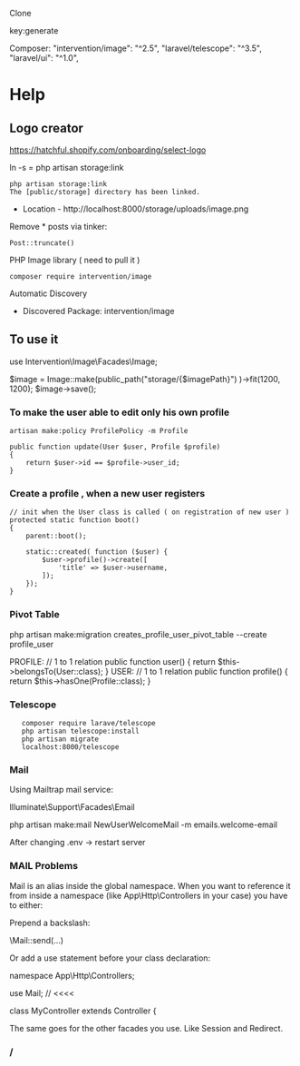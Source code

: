 Clone

key:generate

Composer:
    "intervention/image": "^2.5",
    "laravel/telescope": "^3.5",
    "laravel/ui": "^1.0",



# Help 

## Logo creator
https://hatchful.shopify.com/onboarding/select-logo

ln -s = php artisan storage:link 
```
php artisan storage:link
The [public/storage] directory has been linked.
```
 - Location - http://localhost:8000/storage/uploads/image.png

Remove * posts 
via tinker:
```
Post::truncate()
```


PHP Image library ( need to pull it )
```
composer require intervention/image
```
Automatic Discovery
 - Discovered Package: intervention/image
## To use it 
use Intervention\Image\Facades\Image;

$image = Image::make(public_path("storage/{$imagePath}") )->fit(1200, 1200);
$image->save();

### To make the user able to edit only his own profile
```
artisan make:policy ProfilePolicy -m Profile

public function update(User $user, Profile $profile)
{
	return $user->id == $profile->user_id;
}
```


### Create a profile , when a new user registers

```
// init when the User class is called ( on registration of new user )
protected static function boot()
{
	parent::boot();

	static::created( function ($user) {
		$user->profile()->create([
			'title' => $user->username,
		]);
	});
}
```

### Pivot Table 

php artisan make:migration creates_profile_user_pivot_table --create profile_user

PROFILE:
	// 1 to 1 relation
    public function user()
    {
        return $this->belongsTo(User::class);
    }
USER:
	// 1 to 1 relation
    public function profile()
    {
        return $this->hasOne(Profile::class);
    }



### Telescope
```
   composer require larave/telescope
   php artisan telescope:install
   php artisan migrate
   localhost:8000/telescope
```

### Mail
Using Mailtrap mail service:

Illuminate\Support\Facades\Email

php artisan make:mail NewUserWelcomeMail -m emails.welcome-email

After changing .env -> restart server

### MAIL Problems 


Mail is an alias inside the global namespace. When you want to reference it from inside a namespace (like App\Http\Controllers in your case) you have to either:

Prepend a backslash:

\Mail::send(...)

Or add a use statement before your class declaration:

namespace App\Http\Controllers;

use Mail;  // <<<<

class MyController extends Controller {

The same goes for the other facades you use. Like Session and Redirect.


### /